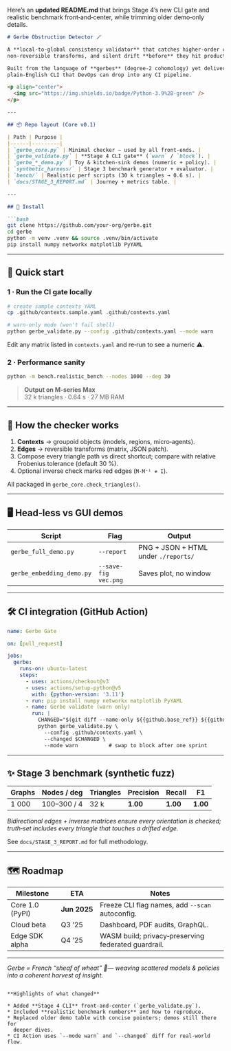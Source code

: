 Here’s an **updated README.md** that brings Stage 4’s new CLI gate and realistic
benchmark front‑and‑center, while trimming older demo‑only details.

```md
# Gerbe Obstruction Detector 🪄

A **local‑to‑global consistency validator** that catches higher‑order conflicts,
non‑reversible transforms, and silent drift **before** they hit production.

Built from the language of **gerbes** (degree‑2 cohomology) yet delivered as a
plain‑English CLI that DevOps can drop into any CI pipeline.

<p align="center">
  <img src="https://img.shields.io/badge/Python-3.9%2B-green" />
</p>

---

## 📦 Repo layout (Core v0.1)

| Path | Purpose |
|------|---------|
| `gerbe_core.py` | Minimal checker – used by all front‑ends. |
| `gerbe_validate.py` | **Stage 4 CLI gate** (`warn` / `block`). |
| `gerbe_*_demo.py` | Toy & kitchen‑sink demos (numeric + policy). |
| `synthetic_harness/` | Stage 3 benchmark generator + evaluator. |
| `bench/` | Realistic perf scripts (30 k triangles → 0.6 s). |
| `docs/STAGE_3_REPORT.md` | Journey + metrics table. |

---

## 🔧 Install

```bash
git clone https://github.com/your‑org/gerbe.git
cd gerbe
python -m venv .venv && source .venv/bin/activate
pip install numpy networkx matplotlib PyYAML
```

---

## 🚀 Quick start

### 1 · Run the CI gate locally

```bash
# create sample contexts YAML
cp .github/contexts.sample.yaml .github/contexts.yaml

# warn‑only mode (won't fail shell)
python gerbe_validate.py --config .github/contexts.yaml --mode warn
```

Edit any matrix listed in `contexts.yaml` and re‑run to see a numeric ⚠.

### 2 · Performance sanity

```bash
python -m bench.realistic_bench --nodes 1000 --deg 30
```

> **Output on M‑series Max**  
> 32 k triangles · 0.64 s · 27 MB RAM

---

## 🧠 How the checker works

1. **Contexts** → groupoid objects (models, regions, micro‑agents).  
2. **Edges** → reversible transforms (matrix, JSON patch).  
3. Compose every triangle path vs direct shortcut; compare with relative
   Frobenius tolerance (default 30 %).  
4. Optional inverse check marks red edges (`M·M⁻¹ ≉ I`).  

All packaged in `gerbe_core.check_triangles()`.

---

## 🖥️ Head‑less vs GUI demos

| Script | Flag | Output |
|--------|------|--------|
| `gerbe_full_demo.py` | `--report` | PNG + JSON + HTML under `./reports/` |
| `gerbe_embedding_demo.py` | `--save-fig vec.png` | Saves plot, no window |

---

## 🛠 CI integration (GitHub Action)

```yaml
name: Gerbe Gate

on: [pull_request]

jobs:
  gerbe:
    runs-on: ubuntu-latest
    steps:
      - uses: actions/checkout@v3
      - uses: actions/setup-python@v5
        with: {python-version: '3.11'}
      - run: pip install numpy networkx matplotlib PyYAML
      - name: Gerbe validate (warn only)
        run: |
          CHANGED="$(git diff --name-only ${{github.base_ref}} ${{github.head_ref}})"
          python gerbe_validate.py \
            --config .github/contexts.yaml \
            --changed $CHANGED \
            --mode warn          # swap to block after one sprint
```

---

## ✨ Stage 3 benchmark (synthetic fuzz)

| Graphs | Nodes / deg | Triangles | Precision | Recall | F1 |
|--------|-------------|-----------|-----------|--------|----|
| 1 000 | 100–300 / 4 | 32 k | **1.00** | **1.00** | **1.00** |

*Bidirectional edges + inverse matrices ensure every orientation is checked;
truth‑set includes every triangle that touches a drifted edge.*

See `docs/STAGE_3_REPORT.md` for full methodology.

---

## 🗺 Roadmap

| Milestone | ETA | Notes |
|-----------|-----|-------|
| Core 1.0 (PyPI) | **Jun 2025** | Freeze CLI flag names, add `--scan` autoconfig. |
| Cloud beta | Q3 ’25 | Dashboard, PDF audits, GraphQL. |
| Edge SDK alpha | Q4 ’25 | WASM build; privacy‑preserving federated guardrail. |

---

*Gerbe = French “sheaf of wheat” 🌾— weaving scattered models & policies into a coherent harvest of insight.*
```

**Highlights of what changed**

* Added **Stage 4 CLI** front‑and‑center (`gerbe_validate.py`).
* Included **realistic benchmark numbers** and how to reproduce.
* Replaced older demo table with concise pointers; demos still there for
  deeper dives.
* CI Action uses `--mode warn` and `--changed` diff for real‑world flow.

